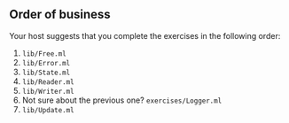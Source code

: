 

## Order of business

Your host suggests that you complete the exercises in the following
order:
  1. `lib/Free.ml`
  1. `lib/Error.ml`
  1. `lib/State.ml`
  1. `lib/Reader.ml`
  1. `lib/Writer.ml`
  1. Not sure about the previous one?  `exercises/Logger.ml`
  1. `lib/Update.ml`